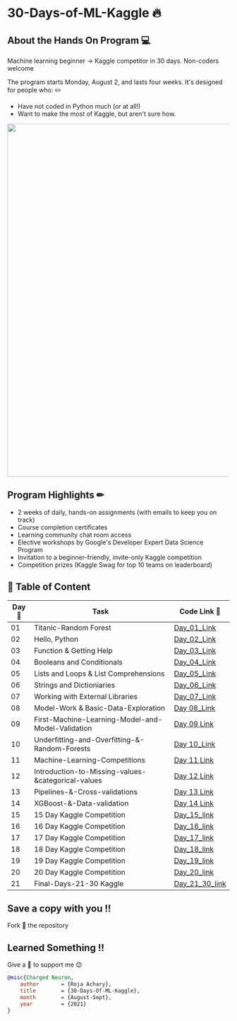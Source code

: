 # 30-Days-of-ML-Kaggle 🔥

## About the Hands On Program 💻
Machine learning beginner → Kaggle competitor in 30 days. Non-coders welcome

The program starts Monday, August 2, and lasts four weeks. It's designed for people who: ✏️	
* Have not coded in Python much (or at all!) 
*	Want to make the most of Kaggle, but aren't sure how.

<img src="https://github.com/rojaAchary/30-Days-of-ML-Kaggle/blob/main/misc/30_Days_ML_Hero.png" width="800">

## Program Highlights ✏

* 2 weeks of daily, hands-on assignments (with emails to keep you on track)
* Course completion certificates
* Learning community chat room access
* Elective workshops by Google's Developer Expert Data Science Program
* Invitation to a beginner-friendly, invite-only Kaggle competition
* Competition prizes (Kaggle Swag for top 10 teams on leaderboard)

## 📌 Table of Content

|Day📆 |Task |Code Link 🔗|
|------|-----|--------|
|01|Titanic-Random Forest|[Day_01_Link](https://github.com/rojaAchary/30-Days-of-ML-Kaggle/tree/main/1-Day-Titanic-Random-Forest)|
|02|Hello, Python|[Day_02_Link](https://github.com/rojaAchary/30-Days-of-ML-Kaggle/tree/main/2-Day-Hello-Python)|
|03|Function & Getting Help|[Day_03_Link](https://github.com/rojaAchary/30-Days-of-ML-Kaggle/tree/main/3-Day-Functions-and-Getting-Help)|
|04|Booleans and Conditionals|[Day_04_Link](https://github.com/rojaAchary/30-Days-of-ML-Kaggle/tree/main/4-Day-Booleans-and-Conditionals)|
|05|Lists and Loops & List Comprehensions|[Day_05_Link](https://github.com/rojaAchary/30-Days-of-ML-Kaggle/tree/main/5-Day-Lists-and-Loops-and-List-Comprehensions)|
|06|Strings and Dictioniaries|[Day_06_Link](https://github.com/rojaAchary/30-Days-of-ML-Kaggle/tree/main/6-Day-Strings-and-Dictionaries)|
|07|Working with External Libraries|[Day_07_Link](https://github.com/rojaAchary/30-Days-of-ML-Kaggle/tree/main/7-Day-Working-with-External-Libraries)|
|08|Model-Work & Basic-Data-Exploration|[Day 08_Link](https://github.com/rojaAchary/30-Days-of-ML-Kaggle/tree/main/8-Day-Model-Work%20%26%20Basic-Data-Exploration)|
|09|First-Machine-Learning-Model-and-Model-Validation|[Day 09 Link](https://github.com/rojaAchary/30-Days-of-ML-Kaggle/tree/main/9-Day-First-Machine-Learning-Model-and-Model-Validation)|
|10|Underfitting-and-Overfitting-&-Random-Forests|[Day 10_Link](https://github.com/rojaAchary/30-Days-of-ML-Kaggle/tree/main/10-Day-Underfitting-and-Overfitting-%26-Random-Forests)|
|11|Machine-Learning-Competitions|[Day 11 Link](https://github.com/rojaAchary/30-Days-of-ML-Kaggle/tree/main/11-Machine-Learning-Competitions)|
|12|Introduction-to-Missing-values-&categorical-values|[Day 12 Link](https://github.com/rojaAchary/30-Days-of-ML-Kaggle/tree/main/12-Introduction-to-Missing-values-%26categorical-values)|
|13|Pipelines-&-Cross-validations|[Day 13 Link](https://github.com/rojaAchary/30-Days-of-ML-Kaggle/tree/main/13-Pipelines-%26-Cross-validations)|
|14|XGBoost-&-Data-validation|[Day 14 Link](https://github.com/rojaAchary/30-Days-of-ML-Kaggle/tree/main/14-XGBoost-%26-Data-validation)|
|15|15 Day Kaggle Competition|[Day_15_link](https://github.com/rojaAchary/30-Days-of-ML-Kaggle/tree/main/15-Day-Kaggle-Competition)|
|16|16 Day Kaggle Competition|[Day_16_link](https://github.com/rojaAchary/30-Days-of-ML-Kaggle/tree/main/16-Day-Kaggle-Competition)|
|17|17 Day Kaggle Competition|[Day_17_link](https://github.com/rojaAchary/30-Days-of-ML-Kaggle/tree/main/17-Day-Kaggle-Competition)|
|18|18 Day Kaggle Competition|[Day_18_link](https://github.com/rojaAchary/30-Days-of-ML-Kaggle/tree/main/18-Day-Kaggle-Competition-Automobile)|
|19|19 Day Kaggle Competition|[Day_19_link](https://github.com/rojaAchary/30-Days-of-ML-Kaggle/tree/main/19-Day-Kaggle-Competition)|
|20|20 Day Kaggle Competition|[Day_20_link](https://github.com/rojaAchary/30-Days-of-ML-Kaggle/tree/main/20-Day-Kaggle-Competition)|
|21|Final-Days-21-30 Kaggle|[Day_21_30_link](https://github.com/rojaAchary/30-Days-of-ML-Kaggle/tree/main/Final-Days-21-30)|

## Save a copy with you !!
Fork 🍴 the repository 
 
## Learned Something  !!
Give a 🌟 to support me 😊 
 
```bibtex
@misc{Charged Neuron,
    author       = {Roja Achary},
    title        = {30-Days-Of-ML-Kaggle},
    month        = {August-Sept},
    year         = {2021}
}
```
